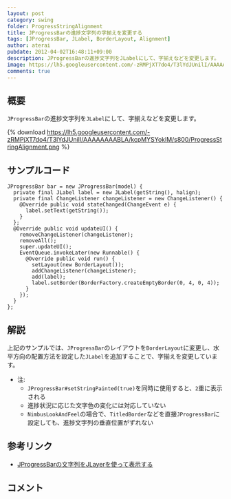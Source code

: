 ```yaml
---
layout: post
category: swing
folder: ProgressStringAlignment
title: JProgressBarの進捗文字列の字揃えを変更する
tags: [JProgressBar, JLabel, BorderLayout, Alignment]
author: aterai
pubdate: 2012-04-02T16:48:11+09:00
description: JProgressBarの進捗文字列をJLabelにして、字揃えなどを変更します。
image: https://lh5.googleusercontent.com/-zRMPjXT7do4/T3lYdJUnilI/AAAAAAAABLA/kcpMYSYoklM/s800/ProgressStringAlignment.png
comments: true
---
```

## 概要
`JProgressBar`の進捗文字列を`JLabel`にして、字揃えなどを変更します。

{% download https://lh5.googleusercontent.com/-zRMPjXT7do4/T3lYdJUnilI/AAAAAAAABLA/kcpMYSYoklM/s800/ProgressStringAlignment.png %}

## サンプルコード
<pre class="prettyprint"><code>JProgressBar bar = new JProgressBar(model) {
  private final JLabel label = new JLabel(getString(), halign);
  private final ChangeListener changeListener = new ChangeListener() {
    @Override public void stateChanged(ChangeEvent e) {
      label.setText(getString());
    }
  };
  @Override public void updateUI() {
    removeChangeListener(changeListener);
    removeAll();
    super.updateUI();
    EventQueue.invokeLater(new Runnable() {
      @Override public void run() {
        setLayout(new BorderLayout());
        addChangeListener(changeListener);
        add(label);
        label.setBorder(BorderFactory.createEmptyBorder(0, 4, 0, 4));
      }
    });
  }
};
</code></pre>

## 解説
上記のサンプルでは、`JProgressBar`のレイアウトを`BorderLayout`に変更し、水平方向の配置方法を設定した`JLabel`を追加することで、字揃えを変更しています。

- 注:
    - `JProgressBar#setStringPainted(true)`を同時に使用すると、`2`重に表示される
    - 進捗状況に応じた文字色の変化には対応していない
    - `NimbusLookAndFeel`の場合で、`TitledBorder`などを直接`JProgressBar`に設定しても、進捗文字列の垂直位置がずれない

<!-- dummy comment line for breaking list -->

## 参考リンク
- [JProgressBarの文字列をJLayerを使って表示する](https://ateraimemo.com/Swing/ProgressStringLayer.html)

<!-- dummy comment line for breaking list -->

## コメント
